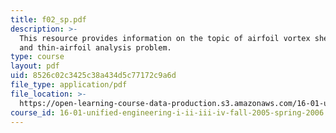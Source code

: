 ```yaml
---
title: f02_sp.pdf
description: >-
  This resource provides information on the topic of airfoil vortex sheet models
  and thin-airfoil analysis problem.
type: course
layout: pdf
uid: 8526c02c3425c38a434d5c77172c9a6d
file_type: application/pdf
file_location: >-
  https://open-learning-course-data-production.s3.amazonaws.com/16-01-unified-engineering-i-ii-iii-iv-fall-2005-spring-2006/8526c02c3425c38a434d5c77172c9a6d_f02_sp.pdf
course_id: 16-01-unified-engineering-i-ii-iii-iv-fall-2005-spring-2006
---
```

